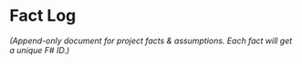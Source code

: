 <!--
SHA-1: 0000000000000000000000000000000000000000
AUDIT_HEADER: 2025-06-20T14:05Z | NULL | c4a1edb3e24ba17a025ebcf2316a93fec821acbf | "Initial creation"
LOCK_STATE: UNLOCKED
LOCK_OWNER: -
LOCK_TS: -
-->

# Fact Log

*(Append-only document for project facts & assumptions. Each fact will get a unique F# ID.)*
